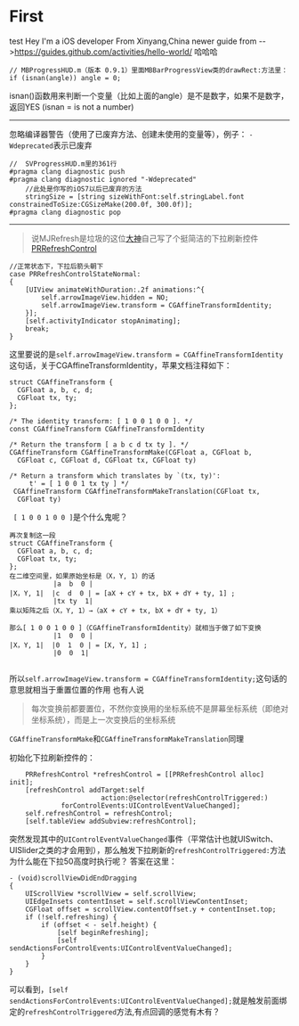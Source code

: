 # First
test
Hey I'm a iOS developer From Xinyang,China
newer guide from -->https://guides.github.com/activities/hello-world/
哈哈哈

```
// MBProgressHUD.m（版本 0.9.1）里面MBBarProgressView类的drawRect:方法里：
if (isnan(angle)) angle = 0;
```
isnan()函数用来判断一个变量（比如上面的angle）是不是数字，如果不是数字，返回YES
(isnan = is not a number)

----------
忽略编译器警告（使用了已废弃方法、创建未使用的变量等），例子：
`-Wdeprecated`表示已废弃

```
//  SVProgressHUD.m里的361行
#pragma clang diagnostic push
#pragma clang diagnostic ignored "-Wdeprecated"
	//此处是你写的iOS7以后已废弃的方法
    stringSize = [string sizeWithFont:self.stringLabel.font constrainedToSize:CGSizeMake(200.0f, 300.0f)];
#pragma clang diagnostic pop
```

----------

> 说MJRefresh是垃圾的这位[大神](https://www.v2ex.com/t/194294#reply26)自己写了个挺简洁的下拉刷新控件[PRRefreshControl](https://github.com/Elethom/PRRefreshControl)

```
//正常状态下，下拉后箭头朝下
case PRRefreshControlStateNormal:
{
	[UIView animateWithDuration:.2f animations:^{
		self.arrowImageView.hidden = NO;
		self.arrowImageView.transform = CGAffineTransformIdentity;
	}];
	[self.activityIndicator stopAnimating];
	break;
}
```
这里要说的是`self.arrowImageView.transform = CGAffineTransformIdentity`这句话，关于CGAffineTransformIdentity，苹果文档注释如下：

```
struct CGAffineTransform {
  CGFloat a, b, c, d;
  CGFloat tx, ty;
};

/* The identity transform: [ 1 0 0 1 0 0 ]. */ 
const CGAffineTransform CGAffineTransformIdentity

/* Return the transform [ a b c d tx ty ]. */ 
CGAffineTransform CGAffineTransformMake(CGFloat a, CGFloat b,
  CGFloat c, CGFloat d, CGFloat tx, CGFloat ty)

/* Return a transform which translates by `(tx, ty)':
     t' = [ 1 0 0 1 tx ty ] */
 CGAffineTransform CGAffineTransformMakeTranslation(CGFloat tx,
  CGFloat ty)

```
` [ 1 0 0 1 0 0 ]`是个什么鬼呢？



```
再次复制这一段
struct CGAffineTransform {
  CGFloat a, b, c, d;
  CGFloat tx, ty;
};
在二维空间里，如果原始坐标是（X，Y, 1）的话
		   |a  b  0 |
|X，Y, 1|  |c  d  0 | = [aX + cY + tx, bX + dY + ty, 1] ;
           |tx ty  1|    
乘以矩阵之后（X，Y, 1）→（aX + cY + tx, bX + dY + ty, 1）

那么[ 1 0 0 1 0 0 ]（CGAffineTransformIdentity）就相当于做了如下变换
		   |1  0  0 |
|X，Y, 1|  |0  1  0 | = [X, Y, 1] ;
           |0  0  1|  
             
```

所以`self.arrowImageView.transform = CGAffineTransformIdentity;`这句话的意思就相当于重置位置的作用
也有人说
>每次变换前都要置位，不然你变换用的坐标系统不是屏幕坐标系统（即绝对坐标系统），而是上一次变换后的坐标系统

`CGAffineTransformMake`和`CGAffineTransformMakeTranslation`同理


初始化下拉刷新控件的：
```
    PRRefreshControl *refreshControl = [[PRRefreshControl alloc] init];
    [refreshControl addTarget:self
                       action:@selector(refreshControlTriggered:)
             forControlEvents:UIControlEventValueChanged];
    self.refreshControl = refreshControl;
    [self.tableView addSubview:refreshControl];
```
突然发现其中的`UIControlEventValueChanged`事件（平常估计也就UISwitch、UISlider之类的才会用到），那么触发下拉刷新的`refreshControlTriggered:`方法为什么能在下拉50高度时执行呢？
答案在这里：
```
- (void)scrollViewDidEndDragging
{
    UIScrollView *scrollView = self.scrollView;
    UIEdgeInsets contentInset = self.scrollViewContentInset;
    CGFloat offset = scrollView.contentOffset.y + contentInset.top;
    if (!self.refreshing) {
        if (offset < - self.height) {
            [self beginRefreshing];
            [self sendActionsForControlEvents:UIControlEventValueChanged];
        }
    }
}
```
可以看到，`[self sendActionsForControlEvents:UIControlEventValueChanged];`就是触发前面绑定的`refreshControlTriggered`方法,有点回调的感觉有木有？
